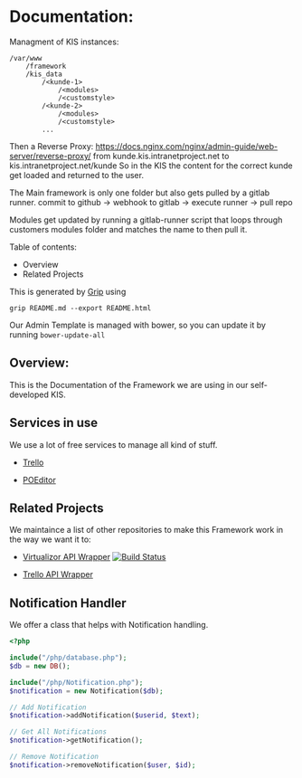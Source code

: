 # Documentation:

Managment of KIS instances:
```
/var/www
    /framework
    /kis_data
        /<kunde-1>
            /<modules>
            /<customstyle>
        /<kunde-2>
            /<modules>
            /<customstyle>
        ...   
```
Then a Reverse Proxy: https://docs.nginx.com/nginx/admin-guide/web-server/reverse-proxy/ from kunde.kis.intranetproject.net to kis.intranetproject.net/kunde
So in the KIS the content for the correct kunde get loaded and returned to the user.

The Main framework is only one folder but also gets pulled by a gitlab runner. commit to github -> webhook to gitlab -> execute runner -> pull repo

Modules get updated by running a gitlab-runner script that loops through customers modules folder and matches the name to then pull it.

Table of contents:
 - Overview
 - Related Projects


This is generated by [Grip](https://github.com/joeyespo/grip) using
````
grip README.md --export README.html
````

Our Admin Template is managed with bower, so you can update it by running `bower-update-all`
## Overview:
This is the Documentation of the Framework we are using in our self-developed KIS.

## Services in use
We use a lot of free services to manage all kind of stuff.

- [Trello](https://trello.com)

- [POEditor](https://poeditor.com/projects)

## Related Projects
We maintaince a list of other repositories to make this Framework work in the way we want it to:

- [Virtualizor API Wrapper](https://github.com/bennetgallein/VirtualizorPHP)  [![Build Status](https://travis-ci.org/bennetgallein/VirtualizorPHP.svg?branch=master)](https://travis-ci.org/bennetgallein/VirtualizorPHP)

- [Trello API Wrapper](https://github.com/bennetgallein/Trello-API-PHP-Wrapper)

## Notification Handler
We offer a class that helps with Notification handling.
```php
<?php

include("/php/database.php");
$db = new DB();

include("/php/Notification.php");
$notification = new Notification($db);

// Add Notification
$notification->addNotification($userid, $text);

// Get All Notifications
$notification->getNotification();

// Remove Notification
$notification->removeNotification($user, $id);
```
